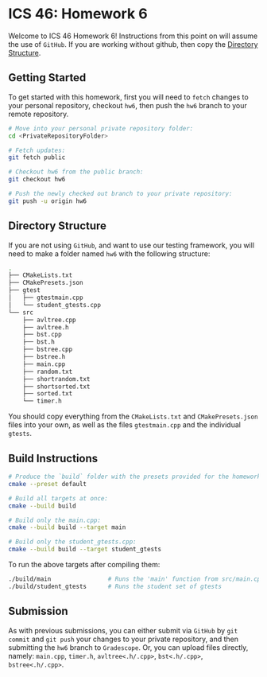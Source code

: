 # ICS 46: Homework 6

Welcome to ICS 46 Homework 6! Instructions from this point on will assume the use of `GitHub`.
If you are working without github, then copy the [Directory Structure](#directory-structure).

## Getting Started

To get started with this homework, first you will need to `fetch` changes to your personal repository,
checkout `hw6`, then push the `hw6` branch to your remote repository.

```bash
# Move into your personal private repository folder:
cd <PrivateRepositoryFolder>

# Fetch updates:
git fetch public

# Checkout hw6 from the public branch:
git checkout hw6

# Push the newly checked out branch to your private repository:
git push -u origin hw6
```

## Directory Structure

If you are not using `GitHub`, and want to use our testing framework, you will need to make a folder
named `hw6` with the following structure:

```bash
.
├── CMakeLists.txt
├── CMakePresets.json
├── gtest
│   ├── gtestmain.cpp
│   └── student_gtests.cpp
└── src
    ├── avltree.cpp
    ├── avltree.h
    ├── bst.cpp
    ├── bst.h
    ├── bstree.cpp
    ├── bstree.h
    ├── main.cpp
    ├── random.txt
    ├── shortrandom.txt
    ├── shortsorted.txt
    ├── sorted.txt
    └── timer.h
```

You should copy everything from the `CMakeLists.txt` and `CMakePresets.json` files into your own,
as well as the files `gtestmain.cpp` and the individual `gtests`.

## Build Instructions

```bash
# Produce the `build` folder with the presets provided for the homework:
cmake --preset default

# Build all targets at once:
cmake --build build

# Build only the main.cpp:
cmake --build build --target main

# Build only the student_gtests.cpp:
cmake --build build --target student_gtests
```

To run the above targets after compiling them:

```bash
./build/main                # Runs the 'main' function from src/main.cpp
./build/student_gtests      # Runs the student set of gtests
```

## Submission

As with previous submissions, you can either submit via `GitHub` by `git commit` and `git push`
your changes to your private repository, and then submitting the `hw6` branch to `Gradescope`. Or,
you can upload files directly, namely: `main.cpp`, `timer.h`, `avltree<.h/.cpp>`, `bst<.h/.cpp>`,
`bstree<.h/.cpp>`.

